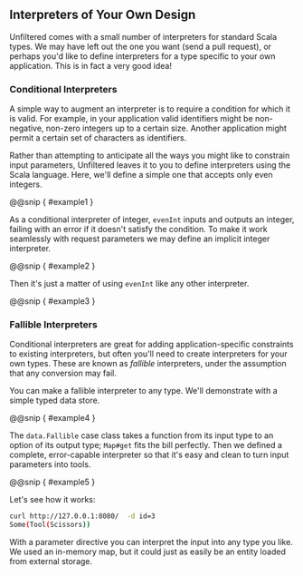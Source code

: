 Interpreters of Your Own Design
-------------------------------

Unfiltered comes with a small number of interpreters for standard
Scala types. We may have left out the one you want (send a pull
request), or perhaps you'd like to define interpreters for a type
specific to your own application. This is in fact a very good idea!

### Conditional Interpreters

A simple way to augment an interpreter is to require a condition for
which it is valid. For example, in your application valid identifiers
might be non-negative, non-zero integers up to a certain size. Another
application might permit a certain set of characters as identifiers.

Rather than attempting to anticipate all the ways you might like to
constrain input parameters, Unfiltered leaves it to you to define
interpreters using the Scala language. Here, we'll define a simple one
that accepts only even integers.

@@snip [ ](../../main/scala/07/f.scala) { #example1 }

As a conditional interpreter of integer, `evenInt` inputs and outputs
an integer, failing with an error if it doesn't satisfy the
condition. To make it work seamlessly with request parameters we may
define an implicit integer interpreter.

@@snip [ ](../../main/scala/07/f.scala) { #example2 }

Then it's just a matter of using `evenInt` like any other interpreter.

@@snip [ ](../../main/scala/07/f.scala) { #example3 }

### Fallible Interpreters

Conditional interpreters are great for adding application-specific
constraints to existing interpreters, but often you'll need to create
interpreters for your own types. These are known as *fallible*
interpreters, under the assumption that any conversion may fail.

You can make a fallible interpreter to any type. We'll demonstrate
with a simple typed data store.

@@snip [ ](../../main/scala/07/f.scala) { #example4 }

The `data.Fallible` case class takes a function from its input type to
an option of its output type; `Map#get` fits the bill perfectly. Then
we defined a complete, error-capable interpreter so that it's easy and
clean to turn input parameters into tools.

@@snip [ ](../../main/scala/07/f.scala) { #example5 }

Let's see how it works:

```sh
curl http://127.0.0.1:8080/  -d id=3
Some(Tool(Scissors))
```

With a parameter directive you can interpret the input into any type
you like. We used an in-memory map, but it could just as easily be an
entity loaded from external storage.
